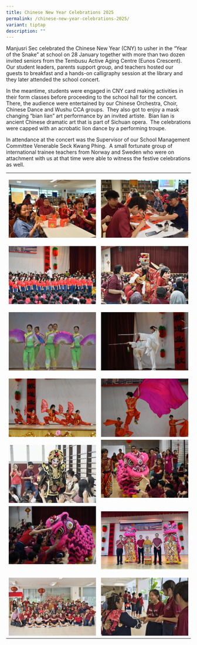 ```yaml
---
title: Chinese New Year Celebrations 2025
permalink: /chinese-new-year-celebrations-2025/
variant: tiptap
description: ""
---
```

<p>Manjusri Sec celebrated the Chinese New Year (CNY) to usher in the “Year
of the Snake” at school on 28 January together with more than two dozen
invited seniors from the Tembusu Active Aging Centre (Eunos Crescent).&nbsp;
Our student leaders, parents support group, and teachers hosted our guests
to breakfast and a hands-on calligraphy session at the library and they
later attended the school concert.</p>
<p>In the meantime, students were engaged in CNY card making activities in
their form classes before proceeding to the school hall for the concert.&nbsp;&nbsp;
There, the audience were entertained by our Chinese Orchestra, Choir, Chinese
Dance and Wushu CCA groups. &nbsp;They also got to enjoy a mask changing
“bian lian” art performance by an invited artiste.&nbsp; Bian lian is ancient
Chinese dramatic art that is part of Sichuan opera.&nbsp; The celebrations
were capped with an acrobatic lion dance by a performing troupe.</p>
<p>In attendance at the concert was the Supervisor of our School Management
Committee Venerable Seck Kwang Phing.&nbsp; A small fortunate group of
international trainee teachers from Norway and Sweden who were on attachment
with us at that time were able to witness the festive celebrations as well.</p>
<table style="minWidth: 50px">
<colgroup>
<col>
<col>
</colgroup>
<tbody>
<tr>
<th rowspan="1" colspan="1">
<p></p>
<div class="isomer-image-wrapper">
<img style="width: 100%" height="auto" width="100%" alt="" src="/images/Spotlight/2025 CNY/CNY2025_1.jpg">
</div>
</th>
<th rowspan="1" colspan="1">
<p></p>
<div class="isomer-image-wrapper">
<img style="width: 100%" height="auto" width="100%" alt="" src="/images/Spotlight/2025 CNY/CNY2025_2.jpg">
</div>
</th>
</tr>
<tr>
<td rowspan="1" colspan="1">
<p></p>
<div class="isomer-image-wrapper">
<img style="width: 100%" height="auto" width="100%" alt="" src="/images/Spotlight/2025 CNY/CNY2025_3.jpg">
</div>
</td>
<td rowspan="1" colspan="1">
<p></p>
<div class="isomer-image-wrapper">
<img style="width: 100%" height="auto" width="100%" alt="" src="/images/Spotlight/2025 CNY/CNY2025_4.jpg">
</div>
</td>
</tr>
<tr>
<td rowspan="1" colspan="1">
<p></p>
<div class="isomer-image-wrapper">
<img style="width: 100%" height="auto" width="100%" alt="" src="/images/Spotlight/2025 CNY/CNY2025_5.jpg">
</div>
</td>
<td rowspan="1" colspan="1">
<p></p>
<div class="isomer-image-wrapper">
<img style="width: 100%" height="auto" width="100%" alt="" src="/images/Spotlight/2025 CNY/CNY2025_6.jpg">
</div>
</td>
</tr>
<tr>
<td rowspan="1" colspan="1">
<p></p>
<div class="isomer-image-wrapper">
<img style="width: 100%" height="auto" width="100%" alt="" src="/images/Spotlight/2025 CNY/CNY2025_7.jpg">
</div>
</td>
<td rowspan="1" colspan="1">
<p></p>
<div class="isomer-image-wrapper">
<img style="width: 100%" height="auto" width="100%" alt="" src="/images/Spotlight/2025 CNY/CNY2025_8.jpg">
</div>
</td>
</tr>
<tr>
<td rowspan="1" colspan="1">
<p></p>
<div class="isomer-image-wrapper">
<img style="width: 100%" height="auto" width="100%" alt="" src="/images/Spotlight/2025 CNY/CNY2025_9.jpg">
</div>
</td>
<td rowspan="1" colspan="1">
<div class="isomer-image-wrapper">
<img style="width: 100%" height="auto" width="100%" alt="" src="/images/Spotlight/2025 CNY/CNY2025_10.jpg">
</div>
<p></p>
</td>
</tr>
<tr>
<td rowspan="1" colspan="1">
<div class="isomer-image-wrapper">
<img style="width: 100%" height="auto" width="100%" alt="" src="/images/Spotlight/2025 CNY/CNY2025_12.jpg">
</div>
<p></p>
</td>
<td rowspan="1" colspan="1">
<p></p>
<div class="isomer-image-wrapper">
<img style="width: 100%" height="auto" width="100%" alt="" src="/images/Spotlight/2025 CNY/CNY2025_11.jpg">
</div>
</td>
</tr>
<tr>
<td rowspan="1" colspan="1">
<p></p>
<div class="isomer-image-wrapper">
<img style="width: 100%" height="auto" width="100%" alt="" src="/images/Spotlight/2025 CNY/CNY2025_13.jpg">
</div>
</td>
<td rowspan="1" colspan="1">
<p></p>
<div class="isomer-image-wrapper">
<img style="width: 100%" height="auto" width="100%" alt="" src="/images/Spotlight/2025 CNY/CNY2025_14.jpg">
</div>
</td>
</tr>
</tbody>
</table>
<p></p>
<p></p>